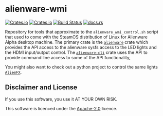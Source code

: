 # alienware-wmi

[![Crates.io](https://img.shields.io/crates/l/alienware)](https://github.com/a1ecbr0wn/alienware-wmi/blob/main/LICENSE) [![Crates.io](https://img.shields.io/crates/v/alienware)](https://crates.io/crates/alienware) [![Build Status](https://github.com/a1ecbr0wn/alienware-wmi/actions/workflows/build.yml/badge.svg)](https://github.com/a1ecbr0wn/alienware-wmi/actions/workflows/build.yml) [![docs.rs](https://img.shields.io/docsrs/alienware)](https://docs.rs/alienware)

Repository for tools that approximate to the `alienware_wmi_control.sh` script that used to come with the SteamOS
distribution of Linux for Alienware Alpha desktop machine.  The primary crate is the
[`alienware`](https://github.com/a1ecbr0wn/alienware-wmi/tree/main/alienware) crate which provides the API access to the alienware sysfs access to the LED lights and the HDMI input/output control. The
[`alienware-cli`](https://github.com/a1ecbr0wn/alienware-wmi/tree/main/alienware_cli) crate uses the API to provide
command line access to some of the API functionality,

You might also want to check out a python project to control the same lights
[`AlienFX`](https://github.com/trackmastersteve/alienfx).

## Disclaimer and License

If you use this software, you use it AT YOUR OWN RISK.

This software is licenced under the [Apache-2.0](https://github.com/a1ecbr0wn/alienware-wmi/blob/main/LICENSE) licence.
